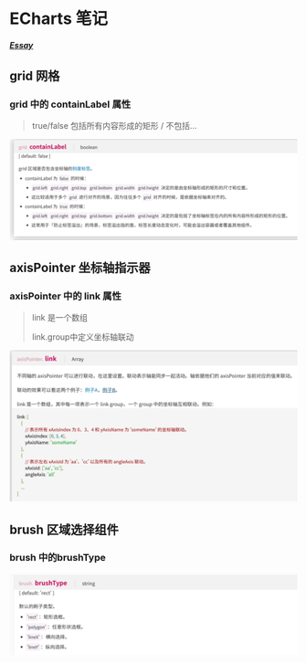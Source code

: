 # ECharts 笔记

##### [Essay](https://dixinl.github.io/Essay/)

## grid 网格

### grid 中的 containLabel 属性

>   true/false 包括所有内容形成的矩形 / 不包括...

![1565144363693](../images/1565144363693.png)

## axisPointer 坐标轴指示器

### axisPointer 中的 link 属性

>   link 是一个数组
>
>   link.group中定义坐标轴联动

![1565145904430](../images/1565145904430.png)

## brush 区域选择组件

### brush 中的brushType

![1565151321734](../images/1565151321734.png)